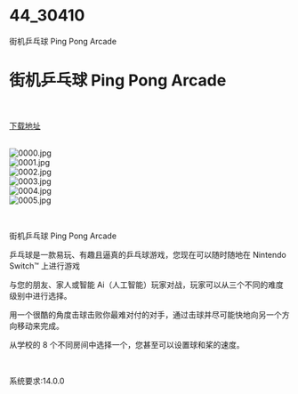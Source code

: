 # 44_30410
街机乒乓球 Ping Pong Arcade
# 街机乒乓球 Ping Pong Arcade
 <br/></br>
[下载地址](https://www.switch520.cc/article/30410 "下载地址")
<br/></br>

<p><img title="0000.jpg" src="https://www.switch520.cc/muke_img/2022_04_29_e6ba892fb784a.jpg" alt="0000.jpg"><br>
<img title="0001.jpg" src="https://www.switch520.cc/muke_img/2022_04_29_9b064f1a96bf8.jpg" alt="0001.jpg"><br>
<img title="0002.jpg" src="https://www.switch520.cc/muke_img/2022_04_29_b46e118eb3fd7.jpg" alt="0002.jpg"><br>
<img title="0003.jpg" src="https://www.switch520.cc/muke_img/2022_04_29_55c6b824ded58.jpg" alt="0003.jpg"><br>
<img title="0004.jpg" src="https://www.switch520.cc/muke_img/2022_04_29_3a29665bced5c.jpg" alt="0004.jpg"><br>
<img title="0005.jpg" src="https://www.switch520.cc/muke_img/2022_04_29_0b0406d95c9e9.jpg" alt="0005.jpg"></p>
<p>&nbsp;</p>
<p>街机乒乓球 Ping Pong Arcade</p>
<p>乒乓球是一款易玩、有趣且逼真的乒乓球游戏，您现在可以随时随地在 Nintendo Switch™ 上进行游戏</p>
<p>与您的朋友、家人或智能 Ai（人工智能）玩家对战，玩家可以从三个不同的难度级别中进行选择。</p>
<p>用一个很酷的角度击球击败你最难对付的对手，通过击球并尽可能快地向另一个方向移动来完成。</p>
<p>从学校的 8 个不同房间中选择一个，您甚至可以设置球和桨的速度。</p>
<p>&nbsp;</p>
<p>系统要求:14.0.0</p>



